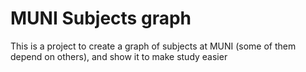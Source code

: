 # MUNI Subjects graph

This is a project to create a graph of subjects at MUNI (some of them depend on others), and show it to make study easier

